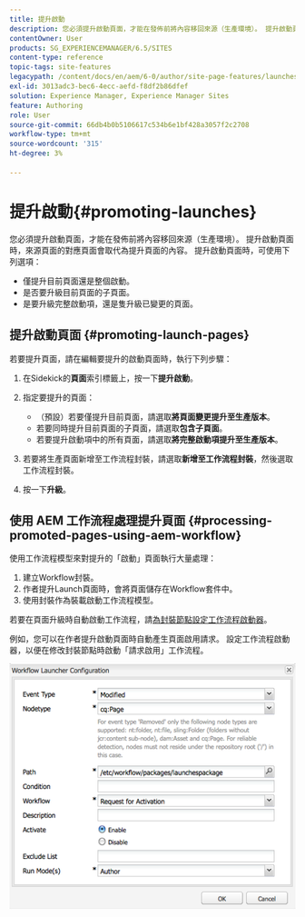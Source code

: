 ```yaml
---
title: 提升啟動
description: 您必須提升啟動頁面，才能在發佈前將內容移回來源（生產環境）。 提升啟動頁面時，來源頁面的對應頁面會取代為提升頁面的內容。
contentOwner: User
products: SG_EXPERIENCEMANAGER/6.5/SITES
content-type: reference
topic-tags: site-features
legacypath: /content/docs/en/aem/6-0/author/site-page-features/launches
exl-id: 3013adc3-bec6-4ecc-aefd-f8df2b86dfef
solution: Experience Manager, Experience Manager Sites
feature: Authoring
role: User
source-git-commit: 66db4b0b5106617c534b6e1bf428a3057f2c2708
workflow-type: tm+mt
source-wordcount: '315'
ht-degree: 3%

---
```


# 提升啟動{#promoting-launches}

您必須提升啟動頁面，才能在發佈前將內容移回來源（生產環境）。 提升啟動頁面時，來源頁面的對應頁面會取代為提升頁面的內容。 提升啟動頁面時，可使用下列選項：

* 僅提升目前頁面還是整個啟動。
* 是否要升級目前頁面的子頁面。
* 是要升級完整啟動項，還是隻升級已變更的頁面。

## 提升啟動頁面 {#promoting-launch-pages}

若要提升頁面，請在編輯要提升的啟動頁面時，執行下列步驟：

1. 在Sidekick的&#x200B;**頁面**&#x200B;索引標籤上，按一下&#x200B;**提升啟動**。
1. 指定要提升的頁面：

   * （預設）若要僅提升目前頁面，請選取&#x200B;**將頁面變更提升至生產版本**。
   * 若要同時提升目前頁面的子頁面，請選取&#x200B;**包含子頁面**。
   * 若要提升啟動項中的所有頁面，請選取&#x200B;**將完整啟動項提升至生產版本**。

1. 若要將生產頁面新增至工作流程封裝，請選取&#x200B;**新增至工作流程封裝**，然後選取工作流程封裝。
1. 按一下&#x200B;**升級**。

## 使用 AEM 工作流程處理提升頁面 {#processing-promoted-pages-using-aem-workflow}

使用工作流程模型來對提升的「啟動」頁面執行大量處理：

1. 建立Workflow封裝。
1. 作者提升Launch頁面時，會將頁面儲存在Workflow套件中。
1. 使用封裝作為裝載啟動工作流程模型。

若要在頁面升級時自動啟動工作流程，請[為封裝節點設定工作流程啟動器](/help/sites-administering/workflows-starting.md#workflows-launchers)。

例如，您可以在作者提升啟動頁面時自動產生頁面啟用請求。 設定工作流程啟動器，以便在修改封裝節點時啟動「請求啟用」工作流程。

![chlimage_1-136](assets/chlimage_1-136.png)
